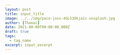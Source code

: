 ```yaml
---
layout: post
title: input_title
image: ../../img/paco-joss-4GL53Okjaic-unsplash.jpg
author: [Thanai]
date: 2021-00-00T00:00:00.000Z
draft: true
tags:
  - tag_name
excerpt: input_excerpt
---
```


<!-- prettier-ignore-start -->

<!-- prettier-ignore-end -->
